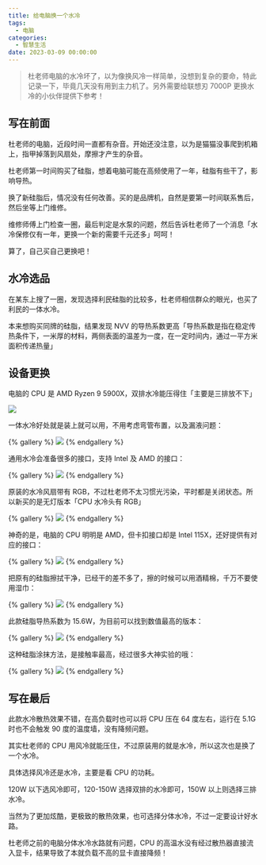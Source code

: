 ```yaml
---
title: 给电脑换一个水冷
tags:
  - 电脑
categories:
  - 智慧生活
date: 2023-03-09 00:00:00
---
```


> 杜老师电脑的水冷坏了，以为像换风冷一样简单，没想到复杂的要命，特此记录一下，毕竟几天没有用到主力机了。另外需要给联想刃 7000P 更换水冷的小伙伴提供下参考！

<!-- more -->

## 写在前面

杜老师的电脑，近段时间一直都有杂音。开始还没注意，以为是猫猫没事爬到机箱上，指甲掉落到风扇处，摩擦才产生的杂音。

杜老师第一时间购买了硅脂，想着电脑可能在高频使用了一年，硅脂有些干了，影响导热。

换了新硅脂后，情况没有任何改善。买的是品牌机，自然是要第一时间联系售后，然后坐等上门维修。

维修师傅上门检查一圈，最后判定是水泵的问题，然后告诉杜老师了一个消息「水冷保修仅有一年，更换一个新的需要千元还多」呵呵！

算了，自己买自己更换吧！

## 水冷选品

在某东上搜了一圈，发现选择利民硅脂的比较多，杜老师相信群众的眼光，也买了利民的一体水冷。

本来想购买同牌的硅脂，结果发现 NVV 的导热系数更高「导热系数是指在稳定传热条件下，一米厚的材料，两侧表面的温差为一度，在一定时间内，通过一平方米面积传递热量」

## 设备更换

电脑的 CPU 是 AMD Ryzen 9 5900X，双排水冷能压得住「主要是三排放不下」


![](https://cdn.dusays.com/2023/03/563-1.jpg)


一体水冷好处就是装上就可以用，不用考虑弯管布置，以及漏液问题：

{% gallery %}
![](https://cdn.dusays.com/2023/03/563-2.jpg)
{% endgallery %}

通用水冷会准备很多的接口，支持 Intel 及 AMD 的接口：

{% gallery %}
![](https://cdn.dusays.com/2023/03/563-3.jpg)
{% endgallery %}

原装的水冷风扇带有 RGB，不过杜老师不太习惯光污染，平时都是关闭状态。所以新买的是无灯版本「CPU 水冷头有 RGB」

{% gallery %}
![](https://cdn.dusays.com/2023/03/563-4.jpg)
{% endgallery %}

神奇的是，电脑的 CPU 明明是 AMD，但卡扣接口却是 Intel 115X，还好提供有对应的接口：

{% gallery %}
![](https://cdn.dusays.com/2023/03/563-5.jpg)
{% endgallery %}

把原有的硅脂擦拭干净，已经干的差不多了，擦的时候可以用酒精棉，千万不要使用湿巾：

{% gallery %}
![](https://cdn.dusays.com/2023/03/563-6.jpg)
{% endgallery %}

此款硅脂导热系数为 15.6W，为目前可以找到数值最高的版本：

{% gallery %}
![](https://cdn.dusays.com/2023/03/563-7.jpg)
{% endgallery %}

这种硅脂涂抹方法，是接触率最高，经过很多大神实验的哦：

{% gallery %}
![](https://cdn.dusays.com/2023/03/563-8.jpg)
{% endgallery %}

## 写在最后

此款水冷散热效果不错，在高负载时也可以将 CPU 压在 64 度左右，运行在 5.1G 时也不会触发 90 度的温度墙，没有降频问题。

其实杜老师的 CPU 用风冷就能压住，不过原装用的就是水冷，所以这次也是换了一个水冷。

具体选择风冷还是水冷，主要是看 CPU 的功耗。

120W 以下选风冷即可，120-150W 选择双排的水冷即可，150W 以上则选择三排水冷。

当然为了更加炫酷，更极致的散热效果，也可选择分体水冷，不过一定要设计好水路。

杜老师之前的电脑分体水冷水路就有问题，CPU 的高温水没有经过散热器直接流入显卡，结果导致了本就负载不高的显卡直接降频！